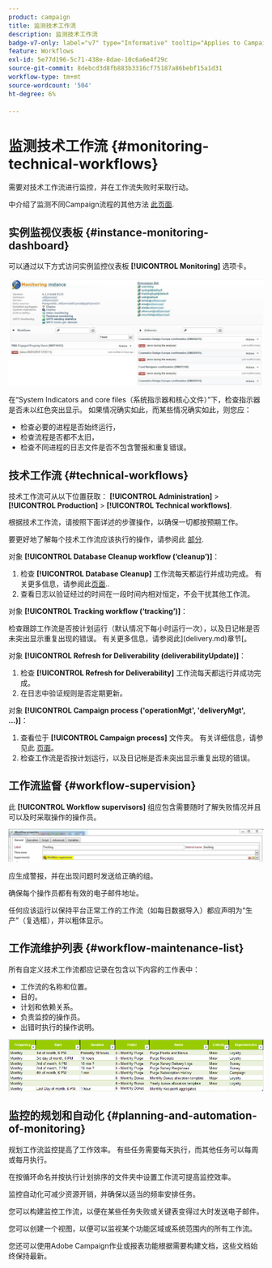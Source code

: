 ```yaml
---
product: campaign
title: 监测技术工作流
description: 监测技术工作流
badge-v7-only: label="v7" type="Informative" tooltip="Applies to Campaign Classic v7 only"
feature: Workflows
exl-id: 5e77d196-5c71-438e-8dae-10c6a6e4f29c
source-git-commit: 8debcd3d8fb883b3316cf75187a86bebf15a1d31
workflow-type: tm+mt
source-wordcount: '504'
ht-degree: 6%

---
```


# 监测技术工作流 {#monitoring-technical-workflows}



需要对技术工作流进行监控，并在工作流失败时采取行动。

中介绍了监测不同Campaign流程的其他方法 [此页面](../../production/using/monitoring-guidelines.md).

## 实例监视仪表板 {#instance-monitoring-dashboard}

可以通过以下方式访问实例监控仪表板 **[!UICONTROL Monitoring]** 选项卡。

![](assets/monitoring_technical_workflows1.png)

在“System Indicators and core files（系统指示器和核心文件）”下，检查指示器是否未以红色突出显示。 如果情况确实如此，而某些情况确实如此，则您应：

* 检查必要的进程是否始终运行，
* 检查流程是否都不太旧，
* 检查不同进程的日志文件是否不包含警报和重复错误。

## 技术工作流 {#technical-workflows}

技术工作流可从以下位置获取： **[!UICONTROL Administration]** > **[!UICONTROL Production]** > **[!UICONTROL Technical workflows]**.

根据技术工作流，请按照下面详述的步骤操作，以确保一切都按预期工作。

要更好地了解每个技术工作流应该执行的操作，请参阅此 [部分](about-technical-workflows.md).

对象 **[!UICONTROL Database Cleanup workflow (‘cleanup’)]**：

1. 检查 **[!UICONTROL Database Cleanup]** 工作流每天都运行并成功完成。 有关更多信息，请参阅此[页面](../../production/using/database-cleanup-workflow.md)..
1. 查看日志以验证经过的时间在一段时间内相对恒定，不会干扰其他工作流。

对象 **[!UICONTROL Tracking workflow (‘tracking’)]**：

检查跟踪工作流是否按计划运行（默认情况下每小时运行一次），以及日记帐是否未突出显示重复出现的错误。 有关更多信息，请参阅此](delivery.md)章节[。

对象 **[!UICONTROL Refresh for Deliverability (deliverabilityUpdate)]**：

1. 检查 **[!UICONTROL Refresh for Deliverability]** 工作流每天都运行并成功完成。
1. 在日志中验证规则是否定期更新。

对象 **[!UICONTROL Campaign process ('operationMgt', 'deliveryMgt', ...)]**：

1. 查看位于 **[!UICONTROL Campaign process]** 文件夹。 有关详细信息，请参见此 [ 页面](about-technical-workflows.md)。
1. 检查工作流是否按计划运行，以及日记帐是否未突出显示重复出现的错误。

## 工作流监督 {#workflow-supervision}

此 **[!UICONTROL Workflow supervisors]** 组应包含需要随时了解失败情况并且可以及时采取操作的操作员。

![](assets/monitoring_technical_workflows3.png)

应生成警报，并在出现问题时发送给正确的组。

确保每个操作员都有有效的电子邮件地址。

任何应该运行以保持平台正常工作的工作流（如每日数据导入）都应声明为“生产”（复选框），并以粗体显示。

## 工作流维护列表 {#workflow-maintenance-list}

所有自定义技术工作流都应记录在包含以下内容的工作表中：

* 工作流的名称和位置。
* 目的。
* 计划和依赖关系。
* 负责监控的操作员。
* 出错时执行的操作说明。

![](assets/monitoring_technical_workflows4.png)

## 监控的规划和自动化 {#planning-and-automation-of-monitoring}

规划工作流监控提高了工作效率。 有些任务需要每天执行，而其他任务可以每周或每月执行。

在按循环命名并按执行计划排序的文件夹中设置工作流可提高监控效率。

监控自动化可减少资源开销，并确保以适当的频率安排任务。

您可以构建监控工作流，以便在某些任务失败或关键表变得过大时发送电子邮件。

您可以创建一个视图，以便可以监视某个功能区域或系统范围内的所有工作流。

您还可以使用Adobe Campaign作业或报表功能根据需要构建文档，这些文档始终保持最新。
